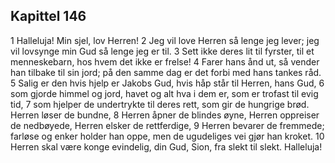 ## Kapittel 146

1 Halleluja! Min sjel, lov Herren!
2 Jeg vil love Herren så lenge jeg lever; jeg vil lovsynge min Gud så lenge jeg er til.
3 Sett ikke deres lit til fyrster, til et menneskebarn, hos hvem det ikke er frelse!
4 Farer hans ånd ut, så vender han tilbake til sin jord; på den samme dag er det forbi med hans tankes råd.
5 Salig er den hvis hjelp er Jakobs Gud, hvis håp står til Herren, hans Gud,
6 som gjorde himmel og jord, havet og alt hva i dem er, som er trofast til evig tid,
7 som hjelper de undertrykte til deres rett, som gir de hungrige brød. Herren løser de bundne,
8 Herren åpner de blindes øyne, Herren oppreiser de nedbøyede, Herren elsker de rettferdige,
9 Herren bevarer de fremmede; farløse og enker holder han oppe, men de ugudeliges vei gjør han kroket.
10 Herren skal være konge evindelig, din Gud, Sion, fra slekt til slekt. Halleluja!
